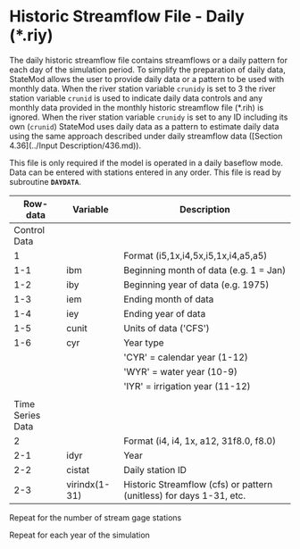 # Historic Streamflow File - Daily (*.riy) #

The daily historic streamflow file contains streamflows or a daily pattern for each day of the simulation period. 
To simplify the preparation of daily data, StateMod allows the user to provide daily data or a pattern to be used 
with monthly data. When the river station variable `crunidy` is set to 3 the river station variable `crunid` is used to 
indicate daily data controls and any monthly data provided in the monthly historic streamflow file (\*.rih) is ignored. 
When the river station variable `crunidy` is set to any ID including its own (`crunid`) StateMod uses daily data as a pattern 
to estimate daily data using the same approach described under daily streamflow data ([Section 4.36](../Input Description/436.md)).

This file is only required if the model is operated in a daily baseflow mode. Data can be entered with stations entered 
in any order. This file is read by subroutine **`DAYDATA`**.

| Row-data							| Variable						| Description 								|				
| ------------------				| --------------------			| --------									|
| Control Data						| 								| 											|
| 1	 								| 								| Format (i5,1x,i4,5x,i5,1x,i4,a5,a5)
| 1-1								| ibm							| Beginning month of data (e.g. 1 = Jan)
| 1-2								| iby							| Beginning year of data (e.g. 1975)
| 1-3								| iem							| Ending month of data
| 1-4								| iey							| Ending year of data 
| 1-5								| cunit							| Units of data ('CFS')
| 1-6								| cyr							| Year type 
| 									| 								| 'CYR' = calendar year (1-12)
| 									| 								| 'WYR' = water year (10-9)
| 									| 								| 'IYR' = irrigation year (11-12)
| | | |
| Time Series Data | | |
| 2									| 								| Format (i4, i4, 1x, a12, 31f8.0, f8.0)
| 2-1								| idyr							| Year
| 2-2								| cistat						| Daily station ID
| 2-3								| virindx(1-31)					| Historic Streamflow (cfs) or pattern (unitless) for days 1-31, etc.

Repeat for the number of stream gage stations

Repeat for each year of the simulation	
